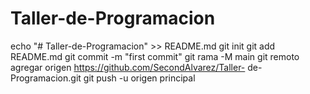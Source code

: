 # Taller-de-Programacion
echo "# Taller-de-Programacion" >> README.md 
  git init 
  git add README.md 
  git commit -m "first commit" 
  git rama -M main 
  git remoto agregar origen https://github.com/SecondAlvarez/Taller- de-Programacion.git
   git push -u origen principal
   
